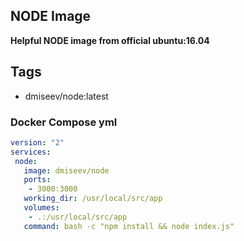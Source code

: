 ## NODE Image

 **Helpful NODE image from official ubuntu:16.04**

## Tags
 * dmiseev/node:latest
 
### Docker Compose yml

```yaml
version: "2"
services:
 node:
   image: dmiseev/node
   ports:
    - 3000:3000
   working_dir: /usr/local/src/app
   volumes:
    - .:/usr/local/src/app
   command: bash -c "npm install && node index.js"
```